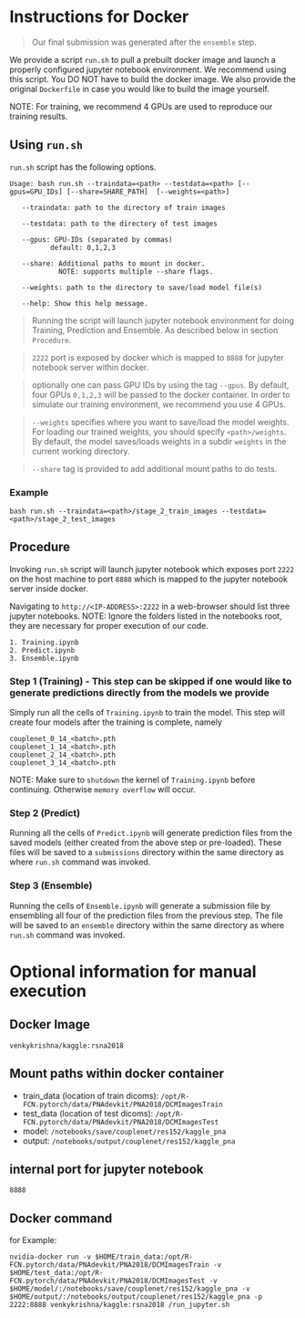 # Instructions for Docker

> Our final submission was generated after the `ensemble` step.

We provide a script `run.sh` to pull a prebuilt docker image and launch a properly configured jupyter notebook environment. We recommend using this script. You DO NOT have to build the docker image. We also provide the original `Dockerfile` in case you would like to build the image yourself.

NOTE: For training, we recommend 4 GPUs are used to reproduce our training results.

## Using `run.sh`

`run.sh` script has the following options.

```
Usage: bash run.sh --traindata=<path> --testdata=<path> [--gpus=GPU_IDs] [--share=SHARE_PATH]  [--weights=<path>]

   --traindata: path to the directory of train images

   --testdata: path to the directory of test images

   --gpus: GPU-IDs (separated by commas)
          default: 0,1,2,3

   --share: Additional paths to mount in docker.
            NOTE: supports multiple --share flags.

   --weights: path to the directory to save/load model file(s)

   --help: Show this help message.
```

> Running the script will launch jupyter notebook environment for doing Training, Prediction and Ensemble. As described below in section `Procedure`.

> `2222` port is exposed by docker which is mapped to `8888` for jupyter notebook server within docker.

> optionally one can pass GPU IDs by using the tag `--gpus`. By default, four GPUs `0,1,2,3` will be passed to the docker container. In order to simulate our training environment, we recommend you use 4 GPUs.

> `--weights` specifies where you want to save/load the model weights. For loading our trained weights, you should specify `<path>/weights`. By default, the model saves/loads weights in a subdir `weights` in the current working directory.

> `--share` tag is provided to add additional mount paths to do tests.

### Example

```
bash run.sh --traindata=<path>/stage_2_train_images --testdata=<path>/stage_2_test_images
```

## Procedure

Invoking `run.sh` script will launch jupyter notebook which exposes port `2222` on the host machine to port `8888` which is mapped to the jupyter notebook server inside docker.

Navigating to `http://<IP-ADDRESS>:2222` in a web-browser should list three jupyter notebooks.
NOTE: Ignore the folders listed in the notebooks root, they are necessary for proper execution of our code.

    1. Training.ipynb
    2. Predict.ipynb
    3. Ensemble.ipynb

### Step 1 (Training) - This step can be skipped if one would like to generate predictions directly from the models we provide

Simply run all the cells of `Training.ipynb` to train the model. This step will create four models after the training is complete, namely

```
couplenet_0_14_<batch>.pth
couplenet_1_14_<batch>.pth
couplenet_2_14_<batch>.pth
couplenet_3_14_<batch>.pth
```

NOTE: Make sure to `shutdown` the kernel of `Training.ipynb` before continuing. Otherwise `memory overflow` will occur.

### Step 2 (Predict)

Running all the cells of `Predict.ipynb` will generate prediction files from the saved models (either created from the above step or pre-loaded). These files will be saved to a `submissions` directory within the same directory as where `run.sh` command was invoked.

### Step 3 (Ensemble)

Running the cells of `Ensemble.ipynb` will generate a submission file by ensembling all four of the prediction files from the previous step. The file will be saved to an `ensemble` directory within the same directory as where `run.sh` command was invoked.

# Optional information for manual execution

## Docker Image

`venkykrishna/kaggle:rsna2018`

## Mount paths within docker container

* train_data (location of train dicoms): `/opt/R-FCN.pytorch/data/PNAdevkit/PNA2018/DCMImagesTrain`
* test_data (location of test dicoms): `/opt/R-FCN.pytorch/data/PNAdevkit/PNA2018/DCMImagesTest`
* model: `/notebooks/save/couplenet/res152/kaggle_pna`
* output: `/notebooks/output/couplenet/res152/kaggle_pna`

## internal port for jupyter notebook

`8888`

## Docker command

for Example:

`nvidia-docker run -v $HOME/train_data:/opt/R-FCN.pytorch/data/PNAdevkit/PNA2018/DCMImagesTrain -v $HOME/test_data:/opt/R-FCN.pytorch/data/PNAdevkit/PNA2018/DCMImagesTest -v $HOME/model/:/notebooks/save/couplenet/res152/kaggle_pna -v $HOME/output/:/notebooks/output/couplenet/res152/kaggle_pna -p 2222:8888 venkykrishna/kaggle:rsna2018 /run_jupyter.sh`
